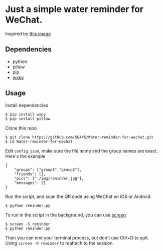 # Just a simple water reminder for WeChat.
Inspired by [this image](https://github.com/SG4YK/Water-reminder-for-wechat/blob/master/img/reminder.jpg)
## Dependencies
+ python  
+ pillow
+ pip
+ [wxpy](https://github.com/youfou/wxpy)  
## Usage
Install dependencies
```
$ pip install wxpy
$ pip install pillow
```
Clone this repo
```
$ git clone https://github.com/SG4YK/Water-reminder-for-wechat.git
$ cd Water-reminder-for-wechat
```
Edit `config.json`, make sure the file name and the group names are exact. Here's the example
```
{
    "groups": ["group1","group2"], 
    "friends": [], 
    "pics": ["./img/reminder.jpg"],
    "messages": []
}
```
Run the script, and scan the QR code using WeChat on iOS or Android.  
```
$ python reminder.py
```
To run in the script in the background, you can use [screen](https://www.gnu.org/software/screen/)   
```
$ screen -S reminder  
$ python reminder.py
```
Then you can end your terminal process, but don't use Ctrl+D to quit.  
Using `screen -R reminder` to reattach to the session.
